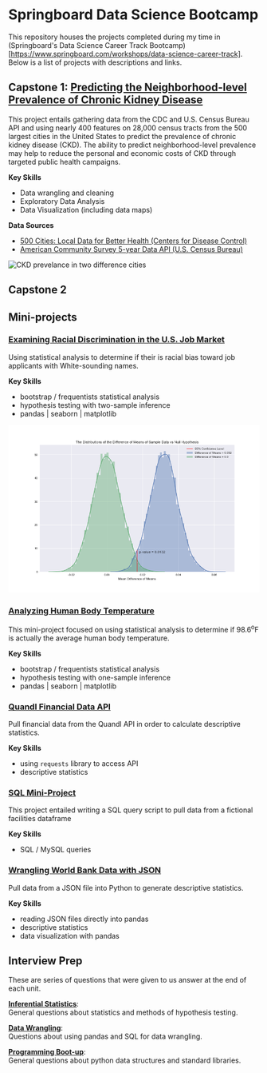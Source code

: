 # Springboard Data Science Bootcamp
This repository houses the projects completed during my time in (Springboard's Data Science Career Track Bootcamp)[https://www.springboard.com/workshops/data-science-career-track]. Below is a list of projects with descriptions and links.

## Capstone 1: [Predicting the Neighborhood-level Prevalence of Chronic Kidney Disease](predicting_chronic_disease)
This project entails gathering data from the CDC and U.S. Census Bureau API and using nearly 400 features on 28,000 census tracts from the 500 largest cities in the United States to predict the prevalence of chronic kidney disease (CKD). The ability to predict neighborhood-level prevalence may help to reduce the personal and economic costs of CKD through targeted public health campaigns.

**Key Skills**

* Data wrangling and cleaning
* Exploratory Data Analysis
* Data Visualization (including data maps)

**Data Sources**

* [500 Cities: Local Data for Better Health (Centers for Disease Control)](https://catalog.data.gov/dataset/500-cities-local-data-for-better-health-b32fd)
* [American Community Survey 5-year Data API (U.S. Census Bureau)](https://www.census.gov/data/developers/data-sets/acs-5year.html)

![CKD prevelance in two difference cities]('predicting_chronic_disease/img/two_cities.png')

## Capstone 2


## Mini-projects
### [Examining Racial Discrimination in the U.S. Job Market](EDA_racial_discrimination)
Using statistical analysis to determine if their is racial bias toward job applicants with White-sounding names.

**Key Skills**

* bootstrap / frequentists statistical analysis
* hypothesis testing with two-sample inference
* pandas | seaborn | matplotlib

![Distributions of the Difference of Means](EDA_racial_discrimination/img/diff_of_means_distros.png)

### [Analyzing Human Body Temperature](EDA_human_temperature)
This mini-project focused on using statistical analysis to determine if 98.6<sup>o</sup>F is actually the average human body temperature.

**Key Skills**

* bootstrap / frequentists statistical analysis
* hypothesis testing with one-sample inference
* pandas | seaborn | matplotlib

### [Quandl Financial Data API](API)
Pull financial data from the Quandl API in order to calculate descriptive statistics.

**Key Skills**
* using `requests` library to access API
* descriptive statistics

### [SQL Mini-Project](sql_mini_project.sql)
This project entailed writing a SQL query script to pull data from a fictional facilities dataframe

**Key Skills**
* SQL / MySQL queries

### [Wrangling World Bank Data with JSON](data_wrangling_json)
Pull data from a JSON file into Python to generate descriptive statistics.

**Key Skills**
* reading JSON files directly into pandas
* descriptive statistics
* data visualization with pandas

## Interview Prep
These are series of questions that were given to us answer at the end of each unit.

**[Inferential Statistics](interview_prep/inferential_statistics.md)**: <br />
General questions about statistics and methods of hypothesis testing.

**[Data Wrangling](interview_prep/data_wrangling.md)**:<br />
Questions about using pandas and SQL for data wrangling.

**[Programming Boot-up](interview_prep/programming_boot-up.md)**:<br />
General questions about python data structures and standard libraries.
